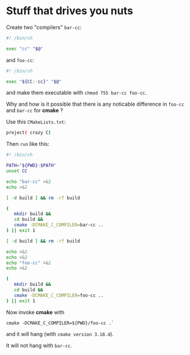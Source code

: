 # Stuff that drives you nuts

Create two "compilers" `bar-cc`:

```sh
#! /bin/sh

exec "cc" "$@"
```

and `foo-cc`:

```sh
#! /bin/sh

exec "${CC:-cc}" "$@"
```

and make them executable with `chmod 755 bar-cc foo-cc`.


Why and how is it possible that there is any noticable difference in
`foo-cc` and `bar-cc` for **cmake** ?


Use this `CMakeLists.txt`:

```sh
project( crazy C)

```

Then `run` like this:

```sh
#! /bin/sh

PATH="${PWD}:$PATH"
unset CC

echo "bar-cc" >&2
echo >&2

[ -d build ] && rm -rf build

(
   mkdir build &&
   cd build &&
   cmake -DCMAKE_C_COMPILER=bar-cc ..
) || exit 1

[ -d build ] && rm -rf build

echo >&2
echo >&2
echo "foo-cc" >&2
echo >&2

(
   mkdir build &&
   cd build &&
   cmake -DCMAKE_C_COMPILER=foo-cc ..
) || exit 1

```

Now invoke **cmake** with

```console
cmake -DCMAKE_C_COMPILER=${PWD}/foo-cc .`
```

and it will hang (with `cmake version 3.18.4`).

It will not hang with `bar-cc`.

